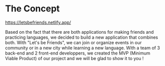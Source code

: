 # The Concept

https://letsbefriends.netlify.app/

Based on the fact that there are both applications for making friends and practicing languages, we decided to build a new application that combines both. With "Let's be Friends", we can join or organize events in our community or in a new city while learning a new language.
With a team of 3 back-end and 2 front-end developpers, we created the MVP (Minimum Viable Product) of our project and we will be glad to show it to you !
